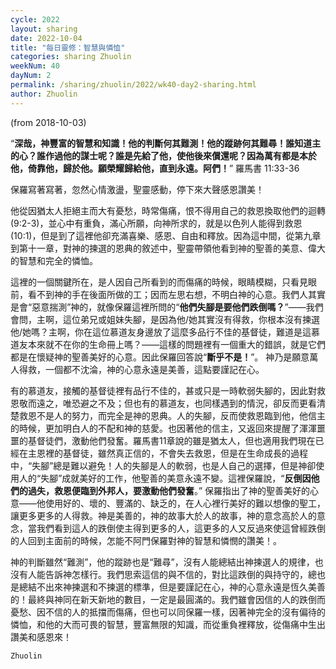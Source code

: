```yaml
---
cycle: 2022
layout: sharing
date: 2022-10-04
title: "每日靈修：智慧與憐恤"
categories: sharing Zhuolin
weekNum: 40
dayNum: 2
permalink: /sharing/zhuolin/2022/wk40-day2-sharing.html
author: Zhuolin
---
```

(from 2018-10-03)

“**深哉，神豐富的智慧和知識！他的判斷何其難測！他的蹤跡何其難尋！誰知道主的心？誰作過他的謀士呢？誰是先給了他，使他後來償還呢？因為萬有都是本於他，倚靠他，歸於他。願榮耀歸給他，直到永遠。阿們！**” 羅馬書 11:33-36  

保羅寫著寫著，忽然心情激盪，聖靈感動，停下來大聲感恩讚美！  

他從因猶太人拒絕主而大有憂愁，時常傷痛，恨不得用自己的救恩換取他們的迴轉(9:2-3)，並心中有重負，滿心所願，向神所求的，就是以色列人能得到救恩(10:1)，但是到了這裡他卻充滿喜樂、感恩、自由和釋放。因為這中間，從第九章到第十一章，對神的揀選的恩典的敘述中，聖靈帶領他看到神的聖善的美意、偉大的智慧和完全的憐恤。  

這裡的一個關鍵所在，是人因自己所看到的而傷痛的時候，眼睛模糊，只看見眼前，看不到神的手在後面所做的工；因而左思右想，不明白神的心意。我們人其實是會“惡意揣測”神的，就像保羅這裡所問的“**他們失腳是要他們跌倒嗎？**”——我們會問，主啊，這位弟兄或姐妹失腳，是因為他/她其實沒有得救，你根本沒有揀選他/她嗎？主啊，你在這位慕道友身邊放了這麼多品行不佳的基督徒，難道是這慕道友本來就不在你的生命冊上嗎？——這樣的問題裡有一個重大的錯誤，就是它們都是在懷疑神的聖善美好的心意。因此保羅回答說“**斷乎不是！**”。 神乃是願意萬人得救，一個都不沈淪，神的心意永遠是美善，這點要謹記在心。  

有的慕道友，接觸的基督徒裡有品行不佳的，甚或只是一時軟弱失腳的，因此對救恩敬而遠之，唯恐避之不及；但也有的慕道友，也同樣遇到的情況，卻反而更看清楚救恩不是人的努力，而完全是神的恩典。人的失腳，反而使救恩臨到他，他信主的時候，更加明白人的不配和神的慈愛。也因著他的信主，又返回來提醒了渾渾噩噩的基督徒們，激動他們發奮。羅馬書11章說的雖是猶太人，但也適用我們現在已經在主恩裡的基督徒，雖然真正信的，不會失去救恩，但是在生命成長的過程中，“失腳”總是難以避免！人的失腳是人的軟弱，也是人自己的選擇，但是神卻使用人的“失腳”成就美好的工作，他聖善的美意永遠不變。這裡保羅說，“**反倒因他們的過失，救恩便臨到外邦人，要激動他們發奮**。” 保羅指出了神的聖善美好的心意——他使用好的、壞的、豐滿的、缺乏的，在人心裡行美好的難以想像的聖工，讓更多更多的人得救。神是美善的，神的故事大於人的故事，神的意念高於人的意念，當我們看到這人的跌倒使主得到更多的人，這更多的人又反過來使這曾經跌倒的人回到主面前的時候，怎能不阿門保羅對神的智慧和憐憫的讚美！。  

神的判斷雖然“難測”，他的蹤跡也是“難尋”，沒有人能總結出神揀選人的規律，也沒有人能告訴神怎樣行。我們思索這信的與不信的，對比這跌倒的與持守的，總也是總結不出來神揀選和不揀選的標準，但是要謹記在心，神的心意永遠是恆久美善的！最終與神同在新天新地的數目，一定是最圓滿的。我們雖會因信的人的跌倒而憂愁、因不信的人的抵擋而傷痛，但也可以同保羅一樣，因著神完全的沒有偏待的憐恤，和他的大而可畏的智慧，豐富無限的知識，而從重負裡釋放，從傷痛中生出讚美和感恩來！  

`Zhuolin`  
